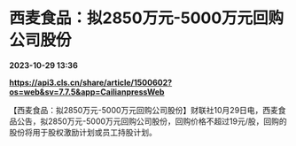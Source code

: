 # 西麦食品：拟2850万元-5000万元回购公司股份

**2023-10-29 13:36**

**https://api3.cls.cn/share/article/1500602?os=web&sv=7.7.5&app=CailianpressWeb**

【西麦食品：拟2850万元-5000万元回购公司股份】财联社10月29日电，西麦食品公告，拟2850万元-5000万元回购公司股份，回购价格不超过19元/股，回购的股份将用于股权激励计划或员工持股计划。